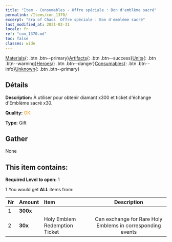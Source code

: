 ```yaml
---
title: "Item - Consumables - Offre spéciale : Bon d'emblème sacré"
permalink: /Items/con_1370/
excerpt: "Era of Chaos  Offre spéciale : Bon d'emblème sacré"
last_modified_at: 2021-03-31
locale: fr
ref: "con_1370.md"
toc: false
classes: wide
---
```

 [Materials](/fr/Items/){: .btn .btn--primary}[Artifacts](/fr/Items/Artifacts/){: .btn .btn--success}[Units](/fr/Items/Units/){: .btn .btn--warning}[Heroes](/fr/Items/Heroes/){: .btn .btn--danger}[Consumables](/fr/Items/Consumables/){: .btn .btn--info}[Unknown](/fr/Items/Unknown/){: .btn .btn--primary}

## Détails
 **Description:** À utiliser pour obtenir diamant x300 et ticket d'échange d'Emblème sacré x30.

 **Quality:** <span style="color: #FF8C00">OK</span>

 **Type:** Gift

## Gather

  None

## This item contains:

 **Required Level to open:** 1

 1 You would get **ALL** items  from:

  | Nr | Amount |     Item    | Description |
  |:---|:-------|:------------|:-----------:|
  | 1 |  **300x** | <i class="fas fa-gem"/> |  | 
  | 2 |  **30x** | Holy Emblem Redemption Ticket | Can exchange for Rare Holy Emblems in corresponding events  | 
